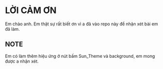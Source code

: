 # LỜI CẢM ƠN

Em chào anh.
Em thật sự rất biết ơn vì a đã vào repo này để nhận xét bài em đã làm.

## NOTE

Em có làm thêm hiệu ứng ở nút bấm Sun_Theme và background, em mong được a nhận xét.

